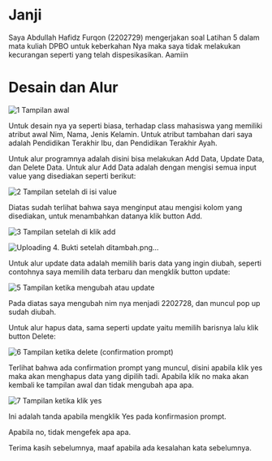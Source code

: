 # Janji
Saya Abdullah Hafidz Furqon (2202729) mengerjakan soal Latihan 5 dalam mata kuliah DPBO untuk keberkahan Nya maka saya tidak melakukan kecurangan seperti yang telah dispesikasikan. Aamiin

# Desain dan Alur

![1  Tampilan awal](https://github.com/hafidzf25/LP5DPBO2024C2/assets/117885795/a03fbcac-aee8-485c-bcd4-811e14fc399b)

Untuk desain nya ya seperti biasa, terhadap class mahasiswa yang memiliki atribut awal Nim, Nama, Jenis Kelamin.
Untuk atribut tambahan dari saya adalah Pendidikan Terakhir Ibu, dan Pendidikan Terakhir Ayah.

Untuk alur programnya adalah disini bisa melakukan Add Data, Update Data, dan Delete Data. Untuk alur Add Data adalah dengan mengisi semua input value yang disediakan seperti berikut:

![2  Tampilan setelah di isi value](https://github.com/hafidzf25/LP5DPBO2024C2/assets/117885795/bb07cd3f-1d0f-4fc4-978a-199010b9fe55)

Diatas sudah terlihat bahwa saya menginput atau mengisi kolom yang disediakan, untuk menambahkan datanya klik button Add.

![3  Tampilan setelah di klik add](https://github.com/hafidzf25/LP5DPBO2024C2/assets/117885795/29a86dbf-4e92-4c01-af35-e58b98ec7f8e)

![Uploading 4. Bukti setelah ditambah.png…]()

Untuk alur update data adalah memilih baris data yang ingin diubah, seperti contohnya saya memilih data terbaru dan mengklik button update:

![5  Tampilan ketika mengubah atau update](https://github.com/hafidzf25/LP5DPBO2024C2/assets/117885795/8e3890f8-c3bd-4225-9224-9c709d2c4fc2)

Pada diatas saya mengubah nim nya menjadi 2202728, dan muncul pop up sudah diubah.

Untuk alur hapus data, sama seperti update yaitu memilih barisnya lalu klik button Delete:

![6  Tampilan ketika delete (confirmation prompt)](https://github.com/hafidzf25/LP5DPBO2024C2/assets/117885795/a90a2cf3-bbe8-47ce-90ae-4bc775e5b021)

Terlihat bahwa ada confirmation prompt yang muncul, disini apabila klik yes maka akan menghapus data yang dipilih tadi. Apabila klik no maka akan kembali ke tampilan awal dan tidak mengubah apa apa.

![7  Tampilan ketika klik yes](https://github.com/hafidzf25/LP5DPBO2024C2/assets/117885795/f5116384-b73c-4a71-9f62-098bad2910f7)

Ini adalah tanda apabila mengklik Yes pada konfirmasion prompt.

Apabila no, tidak mengefek apa apa.

Terima kasih sebelumnya, maaf apabila ada kesalahan kata sebelumnya.
